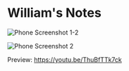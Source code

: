 # William's Notes

![Phone Screenshot 1-2](https://github.com/ismayilovmurad/Williams-Notes/assets/42063887/c8030a48-e727-4ffd-8856-2f9fed0a8190)

![Phone Screenshot 2](https://github.com/ismayilovmurad/Williams-Notes/assets/42063887/c808ed3a-94fb-44f5-a186-016acae4a125)

Preview: https://youtu.be/ThuBfTTk7ck
